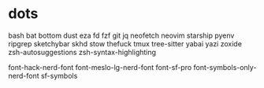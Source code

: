 # dots

bash
bat
bottom
dust
eza
fd
fzf
git
jq
neofetch
neovim
starship
pyenv
ripgrep
sketchybar
skhd
stow
thefuck
tmux
tree-sitter
yabai
yazi
zoxide
zsh-autosuggestions
zsh-syntax-highlighting

font-hack-nerd-font
font-meslo-lg-nerd-font
font-sf-pro
font-symbols-only-nerd-font
sf-symbols
